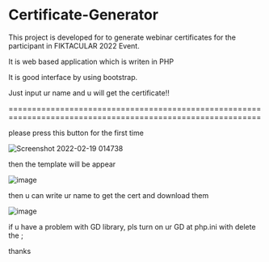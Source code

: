 # Certificate-Generator

This project is developed for to generate webinar certificates for the participant in FIKTACULAR 2022 Event.

It is web based application which is writen in PHP

It is good interface by using bootstrap.

Just input ur name and u will get the certificate!!

============================================================================================================

please press this button for the first time

![Screenshot 2022-02-19 014738](https://user-images.githubusercontent.com/80093817/154744104-da72f502-9f05-4ee2-9ad6-417c2e093024.png)

then the template will be appear

![image](https://user-images.githubusercontent.com/80093817/154744285-2569efb8-7805-4d8f-b000-b0382a33843e.png)

then u can write ur name to get the cert and download them

![image](https://user-images.githubusercontent.com/80093817/154744404-313d9b3d-e8d5-49b7-b9a0-5770222a708c.png)

if u have a problem with GD library, pls turn on ur GD at php.ini with delete the ;

thanks 
